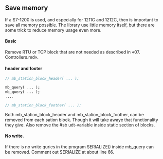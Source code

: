 ## Save memory 

If a S7-1200 is used, and especially for 1211C and 1212C, then is important to save all memory possible. The library use little memory itself, but there are some trick to reduce memory usage even more.   


#### Basic
Remove RTU or TCP block that are not needed as described in «07. Controllers.md».


#### header and footer
```pascal
// mb_station_block_header( ... );

mb_query( ... );
mb_query( ... );
....

// mb_station_block_foother( ... );
```
Both mb_station_block_header and mb_station_block_foother, can be removed from each sation block. Though it will take awaye that functionality they give. Also remove the #sb udt-variable inside static section of blocks.


#### No write.

If there is no write quries in the program SERIALIZE() inside mb_query can be removed. Comment out SERIALIZE at about line 66.


